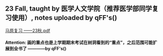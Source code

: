 ## 23 Fall, taught by 医学人文学院（推荐医学部同学复习使用）, notes uploaded by qFF's()

[马原复习 ——23秋.pdf](https://ghproxy.wjsphy.top/https://raw.githubusercontent.com/StephenQSstarThomas/Lecture-Notes/main/马克思主义基本原理概论/马原复习%20——23秋.pdf)

#### Attention: 画的重点也是上学期期末考试在树洞看到的“重点”，之后范围可能扩展到全书了 ————by qFF's()
